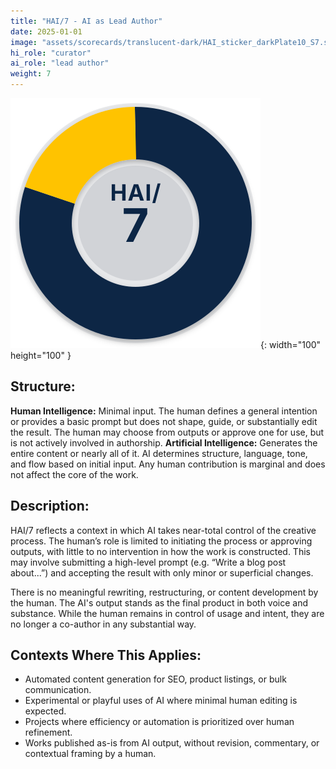 ```yaml
---
title: "HAI/7 - AI as Lead Author"
date: 2025-01-01
image: "assets/scorecards/translucent-dark/HAI_sticker_darkPlate10_S7.svg"
hi_role: "curator"
ai_role: "lead author"
weight: 7
---
```


![HAI Score 7](/assets/scorecards/translucent-dark/HAI_sticker_darkPlate10_S7.svg){: width="100" height="100" }

## Structure: 
**Human Intelligence:** Minimal input. The human defines a general intention or provides a basic prompt but does not shape, guide, or substantially edit the result. The human may choose from outputs or approve one for use, but is not actively involved in authorship.
**Artificial Intelligence:** Generates the entire content or nearly all of it. AI determines structure, language, tone, and flow based on initial input. Any human contribution is marginal and does not affect the core of the work.

## Description:
HAI/7 reflects a context in which AI takes near-total control of the creative process. The human’s role is limited to initiating the process or approving outputs, with little to no intervention in how the work is constructed. This may involve submitting a high-level prompt (e.g. “Write a blog post about...”) and accepting the result with only minor or superficial changes.

There is no meaningful rewriting, restructuring, or content development by the human. The AI's output stands as the final product in both voice and substance. While the human remains in control of usage and intent, they are no longer a co-author in any substantial way.

## Contexts Where This Applies:
- Automated content generation for SEO, product listings, or bulk communication.
- Experimental or playful uses of AI where minimal human editing is expected.
- Projects where efficiency or automation is prioritized over human refinement.
- Works published as-is from AI output, without revision, commentary, or contextual framing by a human.
